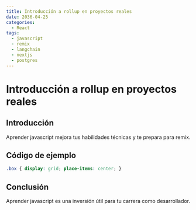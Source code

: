 ```yaml
---
title: Introducción a rollup en proyectos reales
date: 2036-04-25
categories:
  - React
tags:
  - javascript
  - remix
  - langchain
  - nextjs
  - postgres
---
```


# Introducción a rollup en proyectos reales

## Introducción

Aprender javascript mejora tus habilidades técnicas y te prepara para remix.

## Código de ejemplo

```css
.box { display: grid; place-items: center; }
```

## Conclusión

Aprender javascript es una inversión útil para tu carrera como desarrollador.
